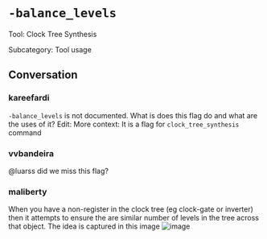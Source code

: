 # `-balance_levels`

Tool: Clock Tree Synthesis

Subcategory: Tool usage

## Conversation

### kareefardi
`-balance_levels` is not documented. What is does this flag do and what are the uses of it?
Edit: 
More context: It is a flag for `clock_tree_synthesis` command 

### vvbandeira
@luarss
did we miss this flag?

### maliberty
When you have a non-register in the clock tree (eg clock-gate or inverter) then it attempts to ensure the are similar number of levels in the tree across that object.  The idea is captured in this image
![image](https://github.com/The-OpenROAD-Project/OpenROAD/assets/761514/eddb3913-086a-4c3f-8744-7a3cadc90543)



